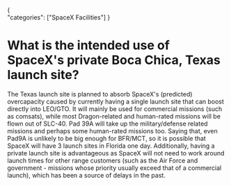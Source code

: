 {    
    "categories": ["SpaceX Facilities"]
}

# What is the intended use of SpaceX's private Boca Chica, Texas launch site?

The Texas launch site is planned to absorb SpaceX's (predicted) overcapacity caused by currently having a single launch site that can boost directly into LEO/GTO. It will mainly be used for commercial missions (such as comsats), while most Dragon-related and human-rated missions will be flown out of SLC-40. Pad 39A will take up the military/defense related missions and perhaps some human-rated missions too. Saying that, even Pad9A is unlikely to be big enough for BFR/MCT, so it is possible that SpaceX will have 3 launch sites in Florida one day. Additionally, having a private launch site is advantageous as SpaceX will not need to work around launch times for other range customers (such as the Air Force and government - missions whose priority usually exceed that of a commercial launch), which has been a source of delays in the past.  
